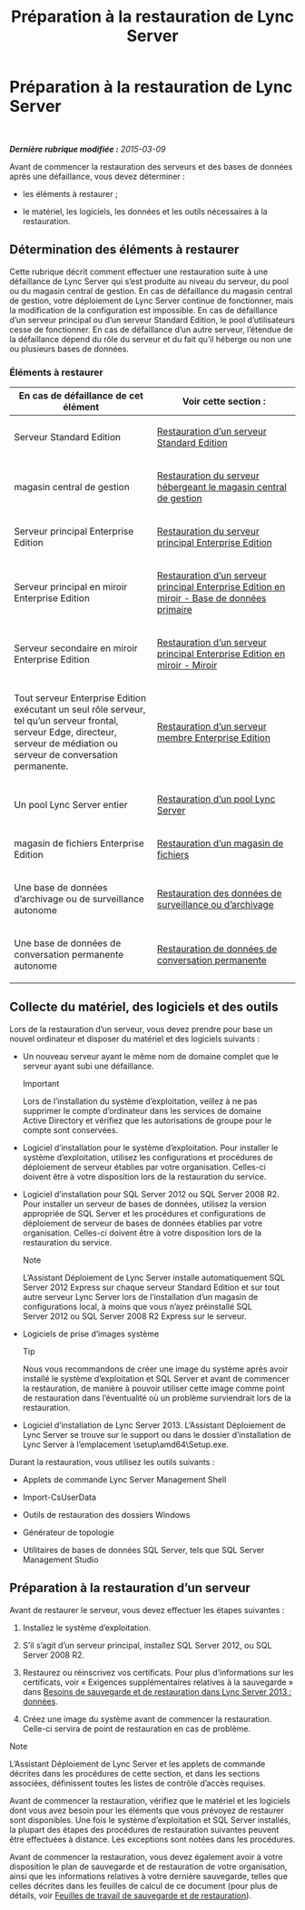 ﻿---
title: Préparation à la restauration de Lync Server
TOCTitle: Préparation à la restauration de Lync Server
ms:assetid: 857e4e02-908e-433a-96c6-be1795a9cb61
ms:mtpsurl: https://technet.microsoft.com/fr-fr/library/Hh202179(v=OCS.15)
ms:contentKeyID: 53095469
ms.date: 05/20/2016
mtps_version: v=OCS.15
ms.translationtype: HT
---

# Préparation à la restauration de Lync Server

 

_**Dernière rubrique modifiée :** 2015-03-09_

Avant de commencer la restauration des serveurs et des bases de données après une défaillance, vous devez déterminer :

  - les éléments à restaurer ;

  - le matériel, les logiciels, les données et les outils nécessaires à la restauration.

## Détermination des éléments à restaurer

Cette rubrique décrit comment effectuer une restauration suite à une défaillance de Lync Server qui s’est produite au niveau du serveur, du pool ou du magasin central de gestion. En cas de défaillance du magasin central de gestion, votre déploiement de Lync Server continue de fonctionner, mais la modification de la configuration est impossible. En cas de défaillance d’un serveur principal ou d’un serveur Standard Edition, le pool d’utilisateurs cesse de fonctionner. En cas de défaillance d’un autre serveur, l’étendue de la défaillance dépend du rôle du serveur et du fait qu’il héberge ou non une ou plusieurs bases de données.

### Éléments à restaurer

<table>
<colgroup>
<col style="width: 50%" />
<col style="width: 50%" />
</colgroup>
<thead>
<tr class="header">
<th>En cas de défaillance de cet élément</th>
<th>Voir cette section :</th>
</tr>
</thead>
<tbody>
<tr class="odd">
<td><p>Serveur Standard Edition</p></td>
<td><p><a href="lync-server-2013-restoring-a-standard-edition-server.md">Restauration d’un serveur Standard Edition</a></p></td>
</tr>
<tr class="even">
<td><p>magasin central de gestion</p></td>
<td><p><a href="lync-server-2013-restoring-the-server-hosting-the-central-management-store.md">Restauration du serveur hébergeant le magasin central de gestion</a></p></td>
</tr>
<tr class="odd">
<td><p>Serveur principal Enterprise Edition</p></td>
<td><p><a href="lync-server-2013-restoring-an-enterprise-edition-back-end-server.md">Restauration du serveur principal Enterprise Edition</a></p></td>
</tr>
<tr class="even">
<td><p>Serveur principal en miroir Enterprise Edition</p></td>
<td><p><a href="lync-server-2013-restoring-a-mirrored-enterprise-edition-back-end-server-primary.md">Restauration d’un serveur principal Enterprise Edition en miroir - Base de données primaire</a></p></td>
</tr>
<tr class="odd">
<td><p>Serveur secondaire en miroir Enterprise Edition</p></td>
<td><p><a href="lync-server-2013-restoring-a-mirrored-enterprise-edition-back-end-server-mirror.md">Restauration d’un serveur principal Enterprise Edition en miroir - Miroir</a></p></td>
</tr>
<tr class="even">
<td><p>Tout serveur Enterprise Edition exécutant un seul rôle serveur, tel qu’un serveur frontal, serveur Edge, directeur, serveur de médiation ou serveur de conversation permanente.</p></td>
<td><p><a href="lync-server-2013-restoring-an-enterprise-edition-member-server.md">Restauration d’un serveur membre Enterprise Edition</a></p></td>
</tr>
<tr class="odd">
<td><p>Un pool Lync Server entier</p></td>
<td><p><a href="lync-server-2013-restoring-a-lync-server-pool.md">Restauration d’un pool Lync Server</a></p></td>
</tr>
<tr class="even">
<td><p>magasin de fichiers Enterprise Edition</p></td>
<td><p><a href="lync-server-2013-restoring-a-file-store.md">Restauration d’un magasin de fichiers</a></p></td>
</tr>
<tr class="odd">
<td><p>Une base de données d’archivage ou de surveillance autonome</p></td>
<td><p><a href="lync-server-2013-restoring-monitoring-or-archiving-data.md">Restauration des données de surveillance ou d’archivage</a></p></td>
</tr>
<tr class="even">
<td><p>Une base de données de conversation permanente autonome</p></td>
<td><p><a href="lync-server-2013-restoring-persistent-chat-data.md">Restauration de données de conversation permanente</a></p></td>
</tr>
</tbody>
</table>


## Collecte du matériel, des logiciels et des outils

Lors de la restauration d’un serveur, vous devez prendre pour base un nouvel ordinateur et disposer du matériel et des logiciels suivants :

  - Un nouveau serveur ayant le même nom de domaine complet que le serveur ayant subi une défaillance.
    
    > [!important]  
    > Lors de l’installation du système d’exploitation, veillez à ne pas supprimer le compte d’ordinateur dans les services de domaine Active Directory et vérifiez que les autorisations de groupe pour le compte sont conservées.

  - Logiciel d’installation pour le système d’exploitation. Pour installer le système d’exploitation, utilisez les configurations et procédures de déploiement de serveur établies par votre organisation. Celles-ci doivent être à votre disposition lors de la restauration du service.

  - Logiciel d’installation pour SQL Server 2012 ou SQL Server 2008 R2. Pour installer un serveur de bases de données, utilisez la version appropriée de SQL Server et les procédures et configurations de déploiement de serveur de bases de données établies par votre organisation. Celles-ci doivent être à votre disposition lors de la restauration du service.
    
    > [!note]  
    > L’Assistant Déploiement de Lync Server installe automatiquement SQL Server 2012 Express sur chaque serveur Standard Edition et sur tout autre serveur Lync Server lors de l’installation d’un magasin de configurations local, à moins que vous n’ayez préinstallé SQL Server 2012 ou SQL Server 2008 R2 Express sur le serveur.

  - Logiciels de prise d’images système
    
    > [!tip]  
    > Nous vous recommandons de créer une image du système après avoir installé le système d’exploitation et SQL Server et avant de commencer la restauration, de manière à pouvoir utiliser cette image comme point de restauration dans l’éventualité où un problème surviendrait lors de la restauration.

  - Logiciel d’installation de Lync Server 2013. L’Assistant Déploiement de Lync Server se trouve sur le support ou dans le dossier d’installation de Lync Server à l’emplacement \\setup\\amd64\\Setup.exe.

Durant la restauration, vous utilisez les outils suivants :

  - Applets de commande Lync Server Management Shell

  - Import-CsUserData

  - Outils de restauration des dossiers Windows

  - Générateur de topologie

  - Utilitaires de bases de données SQL Server, tels que SQL Server Management Studio

## Préparation à la restauration d’un serveur

Avant de restaurer le serveur, vous devez effectuer les étapes suivantes :

1.  Installez le système d’exploitation.

2.  S’il s’agit d’un serveur principal, installez SQL Server 2012, ou SQL Server 2008 R2.

3.  Restaurez ou réinscrivez vos certificats. Pour plus d’informations sur les certificats, voir « Exigences supplémentaires relatives à la sauvegarde » dans [Besoins de sauvegarde et de restauration dans Lync Server 2013 : données](lync-server-2013-backup-and-restoration-requirements-data.md).

4.  Créez une image du système avant de commencer la restauration. Celle-ci servira de point de restauration en cas de problème.

> [!note]  
> L’Assistant Déploiement de Lync Server et les applets de commande décrites dans les procédures de cette section, et dans les sections associées, définissent toutes les listes de contrôle d’accès requises.

Avant de commencer la restauration, vérifiez que le matériel et les logiciels dont vous avez besoin pour les éléments que vous prévoyez de restaurer sont disponibles. Une fois le système d’exploitation et SQL Server installés, la plupart des étapes des procédures de restauration suivantes peuvent être effectuées à distance. Les exceptions sont notées dans les procédures.

Avant de commencer la restauration, vous devez également avoir à votre disposition le plan de sauvegarde et de restauration de votre organisation, ainsi que les informations relatives à votre dernière sauvegarde, telles que celles décrites dans les feuilles de calcul de ce document (pour plus de détails, voir [Feuilles de travail de sauvegarde et de restauration](lync-server-2013-backup-and-restoration-worksheets.md)).

